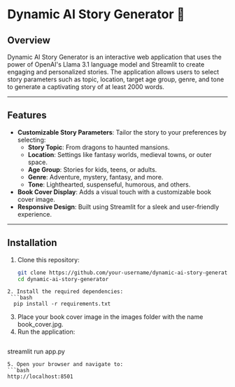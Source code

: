 # Dynamic AI Story Generator 📖

## Overview
Dynamic AI Story Generator is an interactive web application that uses the power of OpenAI's Llama 3.1 language model and Streamlit to create engaging and personalized stories. The application allows users to select story parameters such as topic, location, target age group, genre, and tone to generate a captivating story of at least 2000 words.

---

## Features
- **Customizable Story Parameters**: Tailor the story to your preferences by selecting:
  - **Story Topic**: From dragons to haunted mansions.
  - **Location**: Settings like fantasy worlds, medieval towns, or outer space.
  - **Age Group**: Stories for kids, teens, or adults.
  - **Genre**: Adventure, mystery, fantasy, and more.
  - **Tone**: Lighthearted, suspenseful, humorous, and others.
- **Book Cover Display**: Adds a visual touch with a customizable book cover image.
- **Responsive Design**: Built using Streamlit for a sleek and user-friendly experience.

---

## Installation
1. Clone this repository:
   ```bash
   git clone https://github.com/your-username/dynamic-ai-story-generator.git
   cd dynamic-ai-story-generator
  ```
2. Install the required dependencies:
   ```bash
    pip install -r requirements.txt
  ```
3. Place your book cover image in the images folder with the name book_cover.jpg.
4. Run the application:
   ```bash
  streamlit run app.py
  ```
5. Open your browser and navigate to:
  ```bash
  http://localhost:8501
  ```

